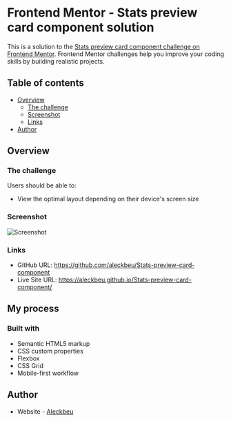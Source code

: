 # Frontend Mentor - Stats preview card component solution

This is a solution to the [Stats preview card component challenge on Frontend Mentor](https://www.frontendmentor.io/challenges/stats-preview-card-component-8JqbgoU62). Frontend Mentor challenges help you improve your coding skills by building realistic projects.

## Table of contents

- [Overview](#overview)
  - [The challenge](#the-challenge)
  - [Screenshot](#screenshot)
  - [Links](#links)
- [Author](#author)

## Overview

### The challenge

Users should be able to:

- View the optimal layout depending on their device's screen size

### Screenshot

![Screenshot](hhttps://github.com/aleckbeu/Stats-preview-card-component/raw/gh-pages/images/2022-06-07-20-30-aleckbeu.github.io.png)


### Links

- GitHub URL: https://github.com/aleckbeu/Stats-preview-card-component
- Live Site URL: https://aleckbeu.github.io/Stats-preview-card-component/

## My process

### Built with

- Semantic HTML5 markup
- CSS custom properties
- Flexbox
- CSS Grid
- Mobile-first workflow

## Author

- Website - [Aleckbeu](https://www.aleckbeu.com)
